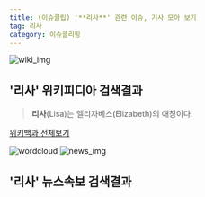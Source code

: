 ```yaml
---
title: (이슈클립) '**리사**' 관련 이슈, 기사 모아 보기
tag: 리사
category: 이슈클리핑
---
```

![wiki_img](https://user-images.githubusercontent.com/42597476/44503234-41136a80-a6d0-11e8-9071-6fc6418eafe4.png)
## **'**리사**'** 위키피디아 검색결과
>**리사**(Lisa)는 엘리자베스(Elizabeth)의 애칭이다.

<a href="https://ko.wikipedia.org/wiki/리사" target="_blank">위키백과 전체보기</a>

![wordcloud](https://s3.ap-northeast-2.amazonaws.com/lyrics101-wordcloud/2018-09-21-1537540566.png)
![news_img](https://user-images.githubusercontent.com/42597476/44507050-1206f400-a6e4-11e8-8d98-7ffbfebb353f.png)
## **'**리사**'** 뉴스속보 검색결과

